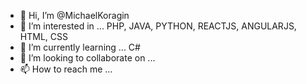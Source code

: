 - 👋 Hi, I’m @MichaelKoragin
- 👀 I’m interested in ... PHP, JAVA, PYTHON, REACTJS, ANGULARJS, HTML, CSS
- 🌱 I’m currently learning ... C#
- 💞️ I’m looking to collaborate on ...
- 📫 How to reach me ...

<!---
MichaelKoragin/MichaelKoragin is a ✨ special ✨ repository because its `README.md` (this file) appears on your GitHub profile.
You can click the Preview link to take a look at your changes.
--->
